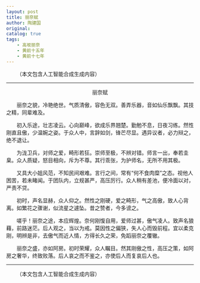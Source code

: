 ```yaml
---
layout: post
title: 丽奈赋
author: 陶建国
original: 
catalog: true
tags:
    - 高坂丽奈
    - 黄前十五年
    - 黄前十七年
---
```


&emsp;&emsp;（本文包含人工智能合成生成内容）

* * *

<center>丽奈赋</center>

&emsp;&emsp;丽奈之貌，冷艳绝世。气质清傲，容色无双。善弄乐器，音如仙乐飘飘。其技之精，同辈难及。

&emsp;&emsp;初入乐途，壮志凌云。心向巅峰，欲成乐界翘楚。勤勉不息，日夜习练。然性刚直且傲，少温婉之姿。于众人中，言辞如剑，锋芒尽显。遇异议者，必力辩之，绝不退让。

&emsp;&emsp;为泷卫兵，对师之爱，畸形若狂。崇师至极，不辨对错。师言一出，奉若圭臬。众人质疑，怒目相向，斥为不尊。其行乖张，为护师名，无所不用其极。

&emsp;&emsp;又具大小姐风范，不知民间艰难。言行之间，常有“何不食肉糜”之态。视他人困苦，若未睹闻。于团队内，立规甚严，高压厉行。众人稍有差池，便冷面以对，严责不贷。

&emsp;&emsp;初时，声名显赫，众人仰之。然性之刚硬，爱之畸形，气之高傲，致人心背离。如繁花之骤谢，似流星之遽坠。昔之赞者，今多谤之。

&emsp;&emsp;嗟乎！丽奈之途，本应辉煌。奈何刚愎自用，爱师过甚，傲气凌人。致声名狼藉，前路迷茫。后人观之，当以为戒。莫因性之偏狭，失人心而毁前程。宜以柔克刚，明辨是非，去傲气而近人情，方得长久之荣，免蹈丽奈之覆辙。

&emsp;&emsp;丽奈之盛，亦如阿房。初时荣耀，众人瞩目。然其刚傲之性，高压之策，如阿房之奢华，终致败落。后人哀之而不鉴之，亦使后人而复哀后人也。

* * *

&emsp;&emsp;（本文包含人工智能合成生成内容）